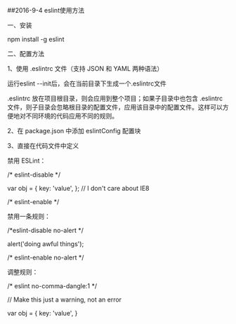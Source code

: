 ##2016-9-4 eslint使用方法

一、安装

npm install -g eslint

二、配置方法

1、使用 .eslintrc 文件（支持 JSON 和 YAML 两种语法）

运行eslint --init后，会在当前目录下生成一个.eslintrc文件

.eslintrc 放在项目根目录，则会应用到整个项目；如果子目录中也包含 .eslintrc 
文件，则子目录会忽略根目录的配置文件，应用该目录中的配置文件。这样可以方便地对不同环境的代码应用不同的规则。

2、在 package.json 中添加 eslintConfig 配置块

3、直接在代码文件中定义

禁用 ESLint：

/* eslint-disable */

var obj = { key: 'value', }; // I don't care about IE8 

/* eslint-enable */

禁用一条规则：

/*eslint-disable no-alert */

alert('doing awful things');  

/* eslint-enable no-alert */

调整规则：

/* eslint no-comma-dangle:1 */

// Make this just a warning, not an error

var obj = { key: 'value', }  
